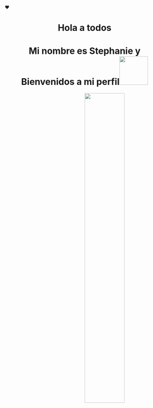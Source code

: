 ❤<h1 align="center">Hola a todos</h1>
<h1 align="center">Mi nombre es Stephanie y Bienvenidos a mi perfil<img src="https://i.pinimg.com/originals/6d/cd/94/6dcd94c7c4bf4800648ef7cbe0113c33.gif" width="90px"> </h1>
<img align="right" src="https://assets.website-files.com/60dc8648f349eb6762db8d52/60e4600d6b787b48d07168eb_process-2.gif" width="50%" height="auto" />
